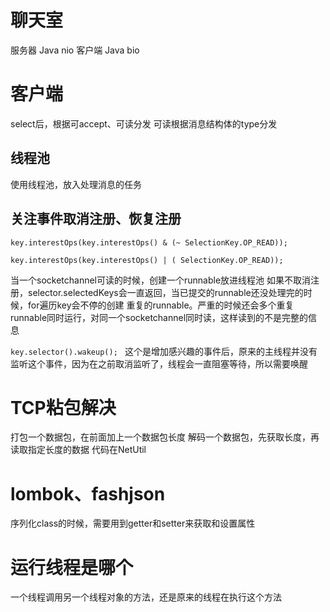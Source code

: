 # 聊天室
服务器 Java nio
客户端 Java bio

# 客户端
select后，根据可accept、可读分发
可读根据消息结构体的type分发

## 线程池
使用线程池，放入处理消息的任务

## 关注事件取消注册、恢复注册

`key.interestOps(key.interestOps() & (~ SelectionKey.OP_READ));
`

`key.interestOps(key.interestOps() | ( SelectionKey.OP_READ));`

当一个socketchannel可读的时候，创建一个runnable放进线程池
如果不取消注册，selector.selectedKeys会一直返回，当已提交的runnable还没处理完的时候，for遍历key会不停的创建
重复的runnable。严重的时候还会多个重复runnable同时运行，对同一个socketchannel同时读，这样读到的不是完整的信息

`key.selector().wakeup();
`
这个是增加感兴趣的事件后，原来的主线程并没有监听这个事件，因为在之前取消监听了，线程会一直阻塞等待，所以需要唤醒

# TCP粘包解决
打包一个数据包，在前面加上一个数据包长度
解码一个数据包，先获取长度，再读取指定长度的数据
代码在NetUtil

# lombok、fashjson
序列化class的时候，需要用到getter和setter来获取和设置属性

# 运行线程是哪个
一个线程调用另一个线程对象的方法，还是原来的线程在执行这个方法